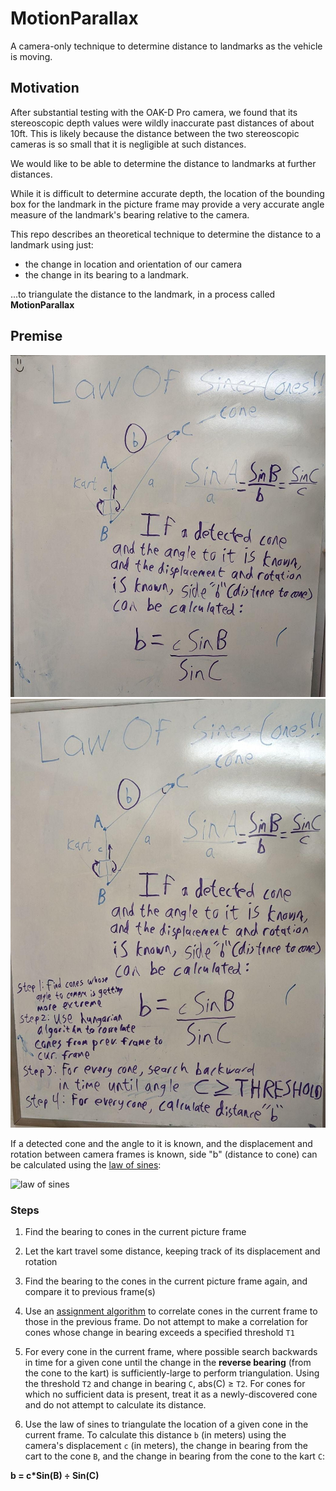 # MotionParallax

A camera-only technique to determine distance to landmarks as the vehicle is moving.

## Motivation

After substantial testing with the OAK-D Pro camera, we found that its stereoscopic depth values were wildly inaccurate past distances of about 10ft. This is likely because the distance between the two stereoscopic cameras is so small that it is negligible at such distances.

We would like to be able to determine the distance to landmarks at further distances.

While it is difficult to determine accurate depth, the location of the bounding box for the landmark in the picture frame may provide a very accurate angle measure of the landmark's bearing relative to the camera.

This repo describes an theoretical technique to determine the distance to a landmark using just:

  * the change in location and orientation of our camera
  * the change in its bearing to a landmark.

...to triangulate the distance to the landmark, in a process called **MotionParallax**

## Premise

<img width="565" alt="law of cones" src="./assets/law_of_cones.jpeg">

<img width="565" alt="law of cones" src="./assets/law_of_cones_steps.jpeg">

If a detected cone and the angle to it is known, and the displacement and rotation between camera frames is known, side "b" (distance to cone) can be calculated using the [law of sines](https://www.math.net/law-of-sines):

<img width="565" alt="law of sines" src="./assets/law_of_sines">



### Steps

1. Find the bearing to cones in the current picture frame

2. Let the kart travel some distance, keeping track of its displacement and rotation

3. Find the bearing to the cones in the current picture frame again, and compare it to previous frame(s)

4. Use an [assignment algorithm](https://en.wikipedia.org/wiki/Hungarian_algorithm) to correlate cones in the current frame to those in the previous frame. Do not attempt to make a correlation for cones whose change in bearing exceeds a specified threshold `T1`

5. For every cone in the current frame, where possible search backwards in time for a given cone until the change in the **reverse bearing** (from the cone to the kart) is sufficiently-large to perform triangulation. Using the threshold `T2` and change in bearing `C`, abs(C) ≥ `T2`. For cones for which no sufficient data is present, treat it as a newly-discovered cone and do not attempt to calculate its distance.

6. Use the law of sines to triangulate the location of a given cone in the current frame. To calculate this distance `b` (in meters) using the camera's displacement `c` (in meters), the change in bearing from the cart to the cone `B`, and the change in bearing from the cone to the kart `C`:

**b = c\*Sin(B) ÷ Sin(C)**

